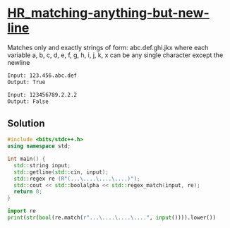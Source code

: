 # [HR_matching-anything-but-new-line](https://www.hackerrank.com/challenges/matching-anything-but-new-line)

Matches only and exactly strings of form: abc.def.ghi.jkx
where each variable a, b, c, d, e, f, g, h, i, j, k, x can be any single character except the newline

```txt
Input: 123.456.abc.def
Output: True

Input: 123456789.2.2.2
Output: False
```

## Solution

```cpp
#include <bits/stdc++.h>
using namespace std;

int main() {
  std::string input;
  std::getline(std::cin, input);
  std::regex re (R"(...\....\....\....)");
  std::cout << std::boolalpha << std::regex_match(input, re);
  return 0;
}
```

```py
import re
print(str(bool(re.match(r"...\....\....\....", input()))).lower())
```
